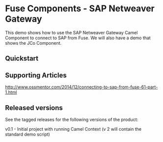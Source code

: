 Fuse Components - SAP Netweaver Gateway
=======================================

This demo shows how to use the SAP Netweaver Gateway Camel Component to connect to SAP from Fuse.  We will also have a demo that shows the JCo Component.

Quickstart
----------


Supporting Articles
-------------------

http://www.ossmentor.com/2014/12/connecting-to-sap-from-fuse-61-part-1.html


Released versions
-----------------


See the tagged releases for the following versions of the product:

v0.1 - Initial project with running Camel Context (v 2 will contain the standard demo script)